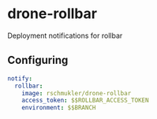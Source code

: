 # drone-rollbar

Deployment notifications for rollbar

## Configuring

```yaml
notify:
  rollbar:
    image: rschmukler/drone-rollbar
    access_token: $$ROLLBAR_ACCESS_TOKEN
    environment: $$BRANCH
```
